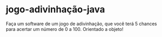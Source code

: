# jogo-adivinhação-java

Faça um software de um jogo de adivinhação, que você terá 5 chances para acertar um número de 0 a 100.
Orientado a objeto!
